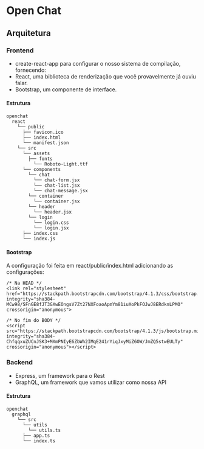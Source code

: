 # Open Chat

## Arquitetura

### Frontend
* create-react-app para configurar o nosso sistema de compilação, fornecendo:
* React, uma biblioteca de renderização que você provavelmente já ouviu falar.
* Bootstrap, um componente de interface.

#### Estrutura

```
openchat
  react
    └── public
      ├── favicon.ico
      ├── index.html
      └── manifest.json  
    └── src
      └── assets
        ├── fonts
          └── Roboto-Light.ttf
      └── components
        └── chat
          └── chat-form.jsx
          └── chat-list.jsx
          └── chat-message.jsx
        └── container
          └── container.jsx
        └── header
          └── header.jsx
        └── login
          └── login.css
          └── login.jsx
      ├── index.css
      └── index.js
```

#### Bootstrap

A configuração foi feita em react/public/index.html adicionando as configurações:
```
/* Na HEAD */
<link rel="stylesheet" href="https://stackpath.bootstrapcdn.com/bootstrap/4.1.3/css/bootstrap.min.css" integrity="sha384-MCw98/SFnGE8fJT3GXwEOngsV7Zt27NXFoaoApmYm81iuXoPkFOJwJ8ERdknLPMO" crossorigin="anonymous">

/* No fim do BODY */
<script src="https://stackpath.bootstrapcdn.com/bootstrap/4.1.3/js/bootstrap.min.js" integrity="sha384-ChfqqxuZUCnJSK3+MXmPNIyE6ZbWh2IMqE241rYiqJxyMiZ6OW/JmZQ5stwEULTy" crossorigin="anonymous"></script>

```

### Backend
* Express, um framework para o Rest
* GraphQL, um framework que vamos utilizar como nossa API

#### Estrutura

```
openchat
  graphql
    └── src
      └── utils
        └── utils.ts
      ├── app.ts
      └── index.ts
```
